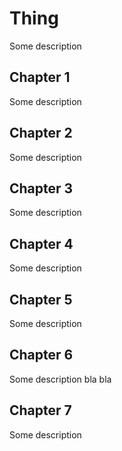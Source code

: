 # Thing

Some description

## Chapter 1

Some description

## Chapter 2

Some description

## Chapter 3

Some description

## Chapter 4

Some description

## Chapter 5

Some description

## Chapter 6

Some description bla bla

## Chapter 7

Some description
